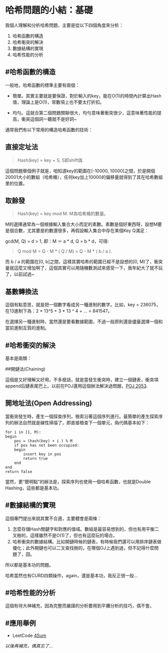 哈希問題的小結：基礎
====
我個人理解和分析哈希問題，主要是從以下四個角度來分析：

 1. 哈希函數的構造
 2. 哈希衝突的解決
 3. 數據結構的實現
 4. 哈希性能的分析

#哈希函數的構造
----
一般地，哈希函數的標準主要有兩個：

 - 簡單。其實主要就是要保證，對於輸入的key，能在O(1)的時間內計算出Hash值，理論上是O(1)，常數項上也不要太打折扣。

 - 均勻。這就合第二個問題關聯很大，均勻意味著衝突很少，這意味著性能的提高，衝突這個詞一聽就不是好詞~

通常我們有以下常用的構造哈希函數的技術：

## 直接定址法

> Hash(key) = key + S, S即shift值.

這個問題舉個例子就是，咱知道key的範圍在[-10000, 10000]之間，於是開個20001大小的數組（哈希桶），任何key加上10000的偏移量就得到了其在哈希數組里的位置。

## 取餘發

> Hash(key) = key mod M. M為哈希桶的數量。

M的選擇通常為一個根據輸入集合大小而定的素數。素數是個好東西呀，設想M要是個合數，尤其要是約數還很多，再假設輸入集合中存在某個Key Q滿足：

gcd(M, Q) = d > 1, 即：M ＝ a * d, Q = b * d，可得:

> Q mod M = Q - M * ( Q / M) =  Q - M * ( b / a ).

而 b / a 的範圍在[0, b]之間，這樣其實哈希的範圍已經不是設想的[0, M)了，衝突量就這麼又增加啊了，這個其實可以用隨機數測試來感受一下，我年紀大了就不玩了，以前試過~

## 基數轉換法

這個有點意思，就是把一個數字看成另一種進制的數字。比如，key = 236075，在13進制下為：2 * 13^5 + 3 * 13 ^ 4 + ... = 841547。

在選擇另一種進制時，當然還是要看數據範圍，不過一般原則還是儘量選擇一個和當前進制互質的進制。

#哈希衝突的解決
----
基本是兩類：

##開鏈法(Chaining)

這個是又好理解又好用，不多廢話，就是當發生衝突時，建立一個鏈表，衝突項append后鏈表尾巴上。以前在POJ還用這個辦法解決過問題，[POJ 2053](https://github.com/g7tianyi/my-acm-solutions/blob/master/poj/String/poj2503.cc).

## 開地址法(Open Addressing)

當衝突發生時，產生一個探查序列，檢索沿著這個序列進行。最簡單的產生探索序列的辦法自然就是線性掃描了，即直接檢查下一個單元，偽代碼基本如下：
```
for i in [1, M):
begin
    pos = (hash(key) + i ) % M
    if pos has not been occupied:
    begin
        insert key in pos
        return true
    end
end
return false
```

當然，更“聰明點”的辦法是，探索序列也使用一個哈希函數，也就是Double Hashing，這些都是基本功。

#數據結構的實現
----
這個專門提出來說其實不合適，主要體會是兩條：

1. 怎麼存儲Hash關鍵字和對應的值域。數組是最容易想到的，但也有用平衡二叉樹的，這樣雖然不是O(1)了，但也有這麼玩的場合。
2. 哈希衝突的數據結構。比如開鏈時候的鏈表，有時候我們還可以用排序鏈表做優化；此外開鏈也可以二叉查找樹的，在哪個OJ上遇到過，但不記得什麼問題了，囧。

所以都是基本功的問題。

哈希當然也有CURD四類操作，again，還是基本功，我反正很一般...

#哈希性能的分析
----
這個有待大神補充，因為完整而嚴謹的分析要用到平攤分析的技巧，偶不會。

#應用舉例
----
- LeetCode [4Sum](https://github.com/g7tianyi/my-acm-solutions/blob/master/leetcode/4sum.cc)

*以後再補充，偶真忘了...*

